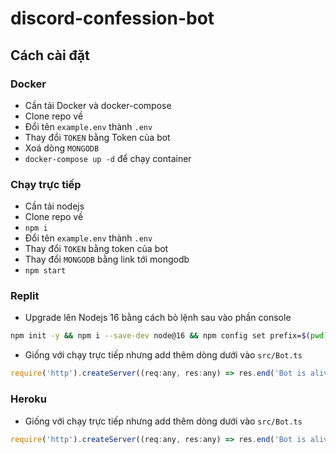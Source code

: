 # discord-confession-bot

## Cách cài đặt

### Docker
- Cần tải Docker và docker-compose
- Clone repo về
- Đổi tên `example.env` thành `.env`
- Thay đổi `TOKEN` bằng Token của bot
- Xoá dòng `MONGODB`
- `docker-compose up -d` để chạy container

### Chạy trực tiếp
- Cần tải nodejs
- Clone repo về
- `npm i`
- Đổi tên `example.env` thành `.env`
- Thay đổi `TOKEN` bằng token của bot
- Thay đổi `MONGODB` bằng link tới mongodb
- `npm start`

### Replit
- Upgrade lên Nodejs 16 bằng cách bỏ lệnh sau vào phần console
```sh
npm init -y && npm i --save-dev node@16 && npm config set prefix=$(pwd)/node_modules/node && export PATH=$(pwd)/node_modules/node/bin:$PATH
```
- Giống với chạy trực tiếp nhưng add thêm dòng dưới vào `src/Bot.ts`
```js
require('http').createServer((req:any, res:any) => res.end('Bot is alive!')).listen(3000)
```

### Heroku
- Giống với chạy trực tiếp nhưng add thêm dòng dưới vào `src/Bot.ts`
```js
require('http').createServer((req:any, res:any) => res.end('Bot is alive!')).listen(process.env.PORT)
```
